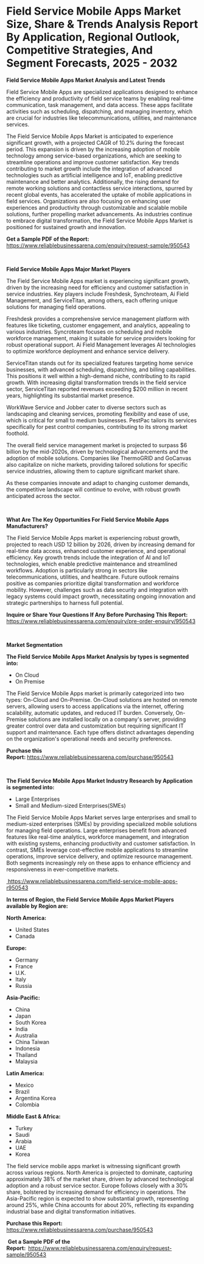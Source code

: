 <p><h1>Field Service Mobile Apps Market Size, Share & Trends Analysis Report By Application, Regional Outlook, Competitive Strategies, And Segment Forecasts, 2025 - 2032</h1></p><p><strong>Field Service Mobile Apps Market Analysis and Latest Trends</strong></p>
<p><p>Field Service Mobile Apps are specialized applications designed to enhance the efficiency and productivity of field service teams by enabling real-time communication, task management, and data access. These apps facilitate activities such as scheduling, dispatching, and managing inventory, which are crucial for industries like telecommunications, utilities, and maintenance services.</p><p>The Field Service Mobile Apps Market is anticipated to experience significant growth, with a projected CAGR of 10.2% during the forecast period. This expansion is driven by the increasing adoption of mobile technology among service-based organizations, which are seeking to streamline operations and improve customer satisfaction. Key trends contributing to market growth include the integration of advanced technologies such as artificial intelligence and IoT, enabling predictive maintenance and better analytics. Additionally, the rising demand for remote working solutions and contactless service interactions, spurred by recent global events, has accelerated the uptake of mobile applications in field services. Organizations are also focusing on enhancing user experiences and productivity through customizable and scalable mobile solutions, further propelling market advancements. As industries continue to embrace digital transformation, the Field Service Mobile Apps Market is positioned for sustained growth and innovation.</p></p>
<p><strong>Get a Sample PDF of the Report:&nbsp;</strong> <a href="https://www.reliablebusinessarena.com/enquiry/request-sample/950543?utm_campaign=3542&utm_medium=2&utm_source=Github&utm_content=ia&utm_term=17042025&utm_id=field-service-mobile-apps">https://www.reliablebusinessarena.com/enquiry/request-sample/950543</a></p>
<p>&nbsp;</p>
<p><strong>Field Service Mobile Apps Major Market Players</strong></p>
<p><p>The Field Service Mobile Apps market is experiencing significant growth, driven by the increasing need for efficiency and customer satisfaction in service industries. Key players include Freshdesk, Synchroteam, Ai Field Management, and ServiceTitan, among others, each offering unique solutions for managing field operations.</p><p>Freshdesk provides a comprehensive service management platform with features like ticketing, customer engagement, and analytics, appealing to various industries. Syncroteam focuses on scheduling and mobile workforce management, making it suitable for service providers looking for robust operational support. Ai Field Management leverages AI technologies to optimize workforce deployment and enhance service delivery.</p><p>ServiceTitan stands out for its specialized features targeting home service businesses, with advanced scheduling, dispatching, and billing capabilities. This positions it well within a high-demand niche, contributing to its rapid growth. With increasing digital transformation trends in the field service sector, ServiceTitan reported revenues exceeding $200 million in recent years, highlighting its substantial market presence.</p><p>WorkWave Service and Jobber cater to diverse sectors such as landscaping and cleaning services, promoting flexibility and ease of use, which is critical for small to medium businesses. PestPac tailors its services specifically for pest control companies, contributing to its strong market foothold.</p><p>The overall field service management market is projected to surpass $6 billion by the mid-2020s, driven by technological advancements and the adoption of mobile solutions. Companies like ThermoGRID and GoCanvas also capitalize on niche markets, providing tailored solutions for specific service industries, allowing them to capture significant market share.</p><p>As these companies innovate and adapt to changing customer demands, the competitive landscape will continue to evolve, with robust growth anticipated across the sector.</p></p>
<p>&nbsp;</p>
<p><strong>What Are The Key Opportunities For Field Service Mobile Apps Manufacturers?</strong></p>
<p><p>The Field Service Mobile Apps market is experiencing robust growth, projected to reach USD 12 billion by 2026, driven by increasing demand for real-time data access, enhanced customer experience, and operational efficiency. Key growth trends include the integration of AI and IoT technologies, which enable predictive maintenance and streamlined workflows. Adoption is particularly strong in sectors like telecommunications, utilities, and healthcare. Future outlook remains positive as companies prioritize digital transformation and workforce mobility. However, challenges such as data security and integration with legacy systems could impact growth, necessitating ongoing innovation and strategic partnerships to harness full potential.</p></p>
<p><strong>Inquire or Share Your Questions If Any Before Purchasing This Report:</strong> <a href="https://www.reliablebusinessarena.com/enquiry/pre-order-enquiry/950543?utm_campaign=3542&utm_medium=2&utm_source=Github&utm_content=ia&utm_term=17042025&utm_id=field-service-mobile-apps">https://www.reliablebusinessarena.com/enquiry/pre-order-enquiry/950543</a></p>
<p>&nbsp;</p>
<p><strong>Market Segmentation</strong></p>
<p><strong>The Field Service Mobile Apps Market Analysis by types is segmented into:</strong></p>
<p><ul><li>On Cloud</li><li>On Premise</li></ul></p>
<p><p>The Field Service Mobile Apps market is primarily categorized into two types: On-Cloud and On-Premise. On-Cloud solutions are hosted on remote servers, allowing users to access applications via the internet, offering scalability, automatic updates, and reduced IT burden. Conversely, On-Premise solutions are installed locally on a company's server, providing greater control over data and customization but requiring significant IT support and maintenance. Each type offers distinct advantages depending on the organization's operational needs and security preferences.</p></p>
<p><strong>Purchase this Report:&nbsp;</strong><a href="https://www.reliablebusinessarena.com/purchase/950543?utm_campaign=3542&utm_medium=2&utm_source=Github&utm_content=ia&utm_term=17042025&utm_id=field-service-mobile-apps">https://www.reliablebusinessarena.com/purchase/950543</a></p>
<p>&nbsp;</p>
<p><strong>The Field Service Mobile Apps Market Industry Research by Application is segmented into:</strong></p>
<p><ul><li>Large Enterprises</li><li>Small and Medium-sized Enterprises(SMEs)</li></ul></p>
<p><p>The Field Service Mobile Apps Market serves large enterprises and small to medium-sized enterprises (SMEs) by providing specialized mobile solutions for managing field operations. Large enterprises benefit from advanced features like real-time analytics, workforce management, and integration with existing systems, enhancing productivity and customer satisfaction. In contrast, SMEs leverage cost-effective mobile applications to streamline operations, improve service delivery, and optimize resource management. Both segments increasingly rely on these apps to enhance efficiency and responsiveness in ever-competitive markets.</p></p>
<p><a href="https://www.reliablebusinessarena.com/field-service-mobile-apps-r950543?utm_campaign=3542&utm_medium=2&utm_source=Github&utm_content=ia&utm_term=17042025&utm_id=field-service-mobile-apps">&nbsp;https://www.reliablebusinessarena.com/field-service-mobile-apps-r950543</a></p>
<p><strong>In terms of Region, the Field Service Mobile Apps Market Players available by Region are:</strong></p>
<p>
    <p> <strong> North America: </strong>
        <ul>
            <li>United States</li>
            <li>Canada</li>
        </ul>
        </p> 
    <p> <strong> Europe: </strong>
        <ul>
            <li>Germany</li>
            <li>France</li>
            <li>U.K.</li>
            <li>Italy</li>
            <li>Russia</li>
        </ul>
        </p> 
    <p> <strong> Asia-Pacific: </strong>
        <ul>
            <li>China</li>
            <li>Japan</li>
            <li>South Korea</li>
            <li>India</li>
            <li>Australia</li>
            <li>China Taiwan</li>
            <li>Indonesia</li>
            <li>Thailand</li>
            <li>Malaysia</li>
        </ul>
        </p> 
    <p> <strong> Latin America: </strong>
        <ul>
            <li>Mexico</li>
            <li>Brazil</li>
            <li>Argentina Korea</li>
            <li>Colombia</li>
        </ul>
        </p> 
    <p> <strong> Middle East & Africa: </strong>
        <ul>
            <li>Turkey</li>
            <li>Saudi</li>
            <li>Arabia</li>
            <li>UAE</li>
            <li>Korea</li>
        </ul>
    </p>
    </p>
<p><p>The field service mobile apps market is witnessing significant growth across various regions. North America is projected to dominate, capturing approximately 38% of the market share, driven by advanced technological adoption and a robust service sector. Europe follows closely with a 30% share, bolstered by increasing demand for efficiency in operations. The Asia-Pacific region is expected to show substantial growth, representing around 25%, while China accounts for about 20%, reflecting its expanding industrial base and digital transformation initiatives.</p></p>
<p><strong>Purchase this Report: </strong><a href="https://www.reliablebusinessarena.com/purchase/950543?utm_campaign=3542&utm_medium=2&utm_source=Github&utm_content=ia&utm_term=17042025&utm_id=field-service-mobile-apps">https://www.reliablebusinessarena.com/purchase/950543</a></p>
<p>&nbsp;<strong>Get a Sample PDF of the Report:&nbsp;&nbsp;</strong><a href="https://www.reliablebusinessarena.com/enquiry/request-sample/950543?utm_campaign=3542&utm_medium=2&utm_source=Github&utm_content=ia&utm_term=17042025&utm_id=field-service-mobile-apps">https://www.reliablebusinessarena.com/enquiry/request-sample/950543</a></p>
<p><strong></strong></p>
<p><p></p><p></p><p></p></p>